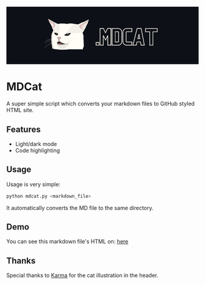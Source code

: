![Header image of MDcat](header.png)

# MDCat

A super simple script which converts your markdown files to GitHub styled HTML site.

## Features

- Light/dark mode
- Code highlighting
  
## Usage

Usage is very simple:

```sh
python mdcat.py <markdown_file>
```
It automatically converts the MD file to the same directory.
## Demo

You can see this markdown file's HTML on:
[here](https://refined-github-html-preview.kidonng.workers.dev/calganaygun/MDcat/raw/main/README.html) 

## Thanks

Special thanks to [Karma](https://www.instagram.com/sanmiyorumamaevet/) for the cat illustration in the header.